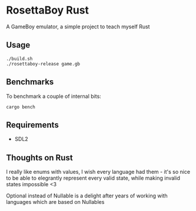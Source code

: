 RosettaBoy Rust
===============
A GameBoy emulator, a simple project to teach myself Rust

Usage
-----
```
./build.sh
./rosettaboy-release game.gb
```

Benchmarks
----------
To benchmark a couple of internal bits:
```
cargo bench
```

Requirements
------------
- SDL2


Thoughts on Rust
----------------
I really like enums with values, I wish every language had them - it's so
nice to be able to elegrantly represent every valid state, while making
invalid states impossible <3

Optional instead of Nullable is a delight after years of working with
languages which are based on Nullables
